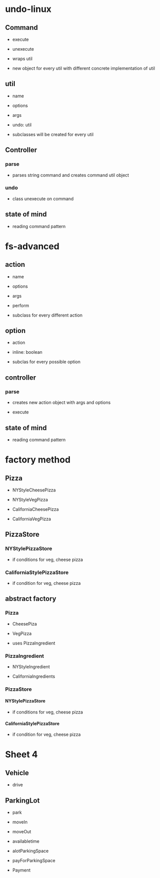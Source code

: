
# undo-linux  

## Command   

* execute   

* unexecute   

* wraps util   

* new object for every util with different concrete implementation of util   

## util   

* name   

* options   

* args   

* undo: util   

* subclasses will be created for every util   

## Controller   

### parse   

* parses string command and creates command util object   

### undo   

* class unexecute on command   

## state of mind   

* reading command pattern   

# fs-advanced  

## action   

* name   

* options   

* args   

* perform   

* subclass for every different action   

## option   

* action   

* inline: boolean   

* subclas for every possible option   

## controller   

### parse   

* creates new action object with args and options   

* execute   

## state of mind   

* reading command pattern   

# factory method  

## Pizza   

* NYStyleCheesePizza   

* NYStyleVegPizza   

* CaliforniaCheesePizza   

* CaliforniaVegPizza   

## PizzaStore   

### NYStylePizzaStore   

* if conditions for veg, cheese pizza   

### CaliforniaStylePizzaStore   

* if condition for veg, cheese pizza   

## abstract factory   

### Pizza   

* CheesePiza   

* VegPizza   

* uses PizzaIngredient   

### PizzaIngredient   

* NYStyleIngredient   

* CaliforniaIngredients   

### PizzaStore   

#### NYStylePizzaStore   

* if conditions for veg, cheese pizza   

#### CaliforniaStylePizzaStore   

* if condition for veg, cheese pizza   

# Sheet 4  

## Vehicle   

* drive   

## ParkingLot   

* park   

* moveIn   

* moveOut   

* availabletime   

* alotParkingSpace   

* payForParkingSpace   

* Payment   

